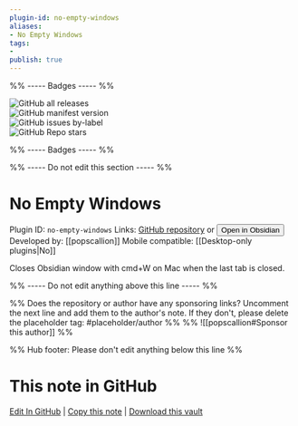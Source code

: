 ```yaml
---
plugin-id: no-empty-windows
aliases:
- No Empty Windows
tags: 
- 
publish: true
---
```


%% ----- Badges ----- %%

![GitHub all releases](https://img.shields.io/github/downloads/popscallion/obsidian-no-empty-windows/total?color=573E7A&logo=github&style=for-the-badge)   
![GitHub manifest version](https://img.shields.io/github/manifest-json/v/popscallion/obsidian-no-empty-windows?color=573E7A&logo=github&style=for-the-badge)   
![GitHub issues by-label](https://img.shields.io/github/issues/popscallion/obsidian-no-empty-windows/help%20wanted?color=573E7A&logo=github&style=for-the-badge)   
![GitHub Repo stars](https://img.shields.io/github/stars/popscallion/obsidian-no-empty-windows?color=573E7A&logo=github&style=for-the-badge)

%% ----- Badges ----- %%

%% ----- Do not edit this section ----- %%

# No Empty Windows

Plugin ID: `no-empty-windows`
Links: [GitHub repository](https://github.com/popscallion/obsidian-no-empty-windows) or [<button id=HH>Open in Obsidian</button>](obsidian://show-plugin?id=no-empty-windows)
Developed by: [[popscallion]]
Mobile compatible: [[Desktop-only plugins|No]]

Closes Obsidian window with cmd+W on Mac when the last tab is closed.

%% ----- Do not edit anything above this line ----- %% 

%% Does the repository or author have any sponsoring links? Uncomment the next line and add them to the author's note. If they don't, please delete the placeholder tag: #placeholder/author %%
%% ![[popscallion#Sponsor this author]] %%

%% Hub footer: Please don't edit anything below this line %%

# This note in GitHub

<span class="git-footer">[Edit In GitHub](https://github.dev/obsidian-community/obsidian-hub/blob/main/02%20-%20Community%20Expansions/02.05%20All%20Community%20Expansions/Plugins/no-empty-windows.md "git-hub-edit-note") | [Copy this note](https://raw.githubusercontent.com/obsidian-community/obsidian-hub/main/02%20-%20Community%20Expansions/02.05%20All%20Community%20Expansions/Plugins/no-empty-windows.md "git-hub-copy-note") | [Download this vault](https://github.com/obsidian-community/obsidian-hub/archive/refs/heads/main.zip "git-hub-download-vault") </span>
